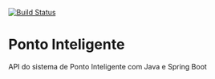 [![Build Status](https://travis-ci.org/jhonieldor/ponto-inteligente-api.svg?branch=master)](https://travis-ci.org/jhonieldor/ponto-inteligente-api)

# Ponto Inteligente
API do sistema de Ponto Inteligente com Java e Spring Boot
